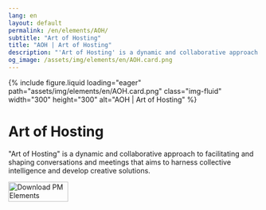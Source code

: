 ```yaml
---
lang: en
layout: default
permalink: /en/elements/AOH/
subtitle: "Art of Hosting"
title: "AOH | Art of Hosting"
description: "'Art of Hosting' is a dynamic and collaborative approach to facilitating and shaping conversations and meetings that aims to harness collective intelligence and develop creative solutions."
og_image: /assets/img/elements/en/AOH.card.png
---
```


{% include figure.liquid loading="eager" path="assets/img/elements/en/AOH.card.png" class="img-fluid" width="300" height="300" alt="AOH | Art of Hosting" %}

# Art of Hosting

"Art of Hosting" is a dynamic and collaborative approach to facilitating and shaping conversations and meetings that aims to harness collective intelligence and develop creative solutions.

<a href="https://apps.apple.com/app/apple-store/id6738084498?pt=127441684&ct=website&mt=8">
  <img src="{{ "assets/img/en/appstore.png" | relative_url }}" width="120" height="40" alt="Download PM Elements">
</a>
